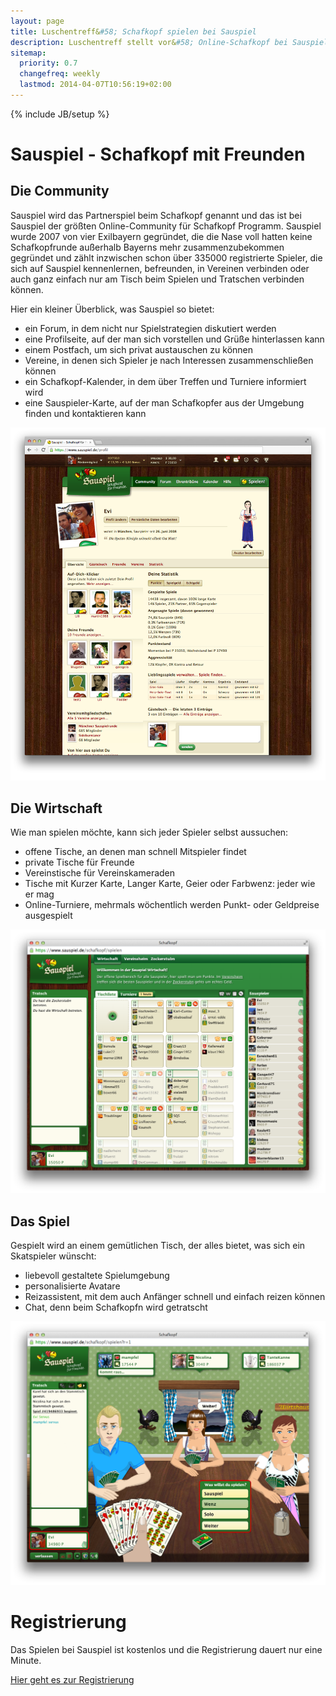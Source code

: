 ```yaml
---
layout: page
title: Luschentreff&#58; Schafkopf spielen bei Sauspiel
description: Luschentreff stellt vor&#58; Online-Schafkopf bei Sauspiel
sitemap:
  priority: 0.7
  changefreq: weekly
  lastmod: 2014-04-07T10:56:19+02:00
---
```

{% include JB/setup %}


# Sauspiel - Schafkopf mit Freunden
  
## Die Community

    
Sauspiel wird das Partnerspiel beim Schafkopf genannt und das ist bei Sauspiel der größten Online-Community für Schafkopf Programm. Sauspiel wurde 2007 von vier Exilbayern gegründet, die die Nase voll hatten keine Schafkopfrunde außerhalb Bayerns mehr zusammenzubekommen gegründet und zählt inzwischen schon über 335000 registrierte Spieler, die sich auf Sauspiel kennenlernen, befreunden, in Vereinen verbinden oder auch ganz einfach nur am Tisch beim Spielen und Tratschen verbinden können. 

Hier ein kleiner Überblick, was Sauspiel so bietet:

* ein Forum, in dem nicht nur Spielstrategien diskutiert werden 
* eine Profilseite, auf der man sich vorstellen und Grüße hinterlassen kann
* einem Postfach, um sich privat austauschen zu können
* Vereine, in denen sich Spieler je nach Interessen zusammenschließen können
* ein Schafkopf-Kalender, in dem über Treffen und Turniere informiert wird
* eine Sauspieler-Karte, auf der man Schafkopfer aus der Umgebung finden und kontaktieren kann

   

<img alt="Community" src="/assets/themes/custom/images/sauspiel_community.png" width="520px">

<h2>Die Wirtschaft</h2>


Wie man spielen möchte, kann sich jeder Spieler selbst aussuchen:

* offene Tische, an denen man schnell Mitspieler findet
* private Tische für Freunde
* Vereinstische für Vereinskameraden
* Tische mit Kurzer Karte, Langer Karte, Geier oder Farbwenz: jeder wie er mag
* Online-Turniere, mehrmals wöchentlich werden Punkt- oder Geldpreise ausgespielt
    
    
<img alt="Spiel" src="/assets/themes/custom/images/sauspiel_lobby.png" width="520px">
  
 <h2>Das Spiel</h2>

 Gespielt wird an einem gemütlichen Tisch, der alles bietet, was sich ein Skatspieler wünscht:

 * liebevoll gestaltete Spielumgebung
 * personalisierte Avatare
 * Reizassistent, mit dem auch Anfänger schnell und einfach reizen können
 * Chat, denn beim Schafkopfn wird getratscht

 
 
<img alt="Spiel" src="/assets/themes/custom/images/sauspiel_spiel.png" width="520px">

# Registrierung

Das Spielen bei Sauspiel ist kostenlos und die Registrierung dauert nur eine Minute.

[Hier geht es zur Registrierung](https://www.sauspiel.de)
